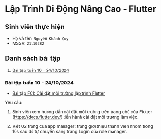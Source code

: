 # Lập Trình Di Động Nâng Cao - Flutter

## Sinh viên thực hiện

- Họ và tên: `Nguyễn Khánh Quy`
- MSSV: `21110282`

## Danh sách bài tập

1. [Bài tập tuần 10 - 24/10/2024](#bài-tập-tuần-10---24102024)

### Bài tập tuần 10 - 24/10/2024

- [Bài tập F01: Cài đặt môi trường lập trình Flutter](https://github.com/nguyenkhanhquy/flutter)

Yêu cầu:

1. Sinh viên xem hướng dẫn cài đặt môi trường trên trang chủ của Flutter (<https://docs.flutter.dev/>) tiến hành cài đặt môi trường làm việc.

1. Viết 02 trang của  app manager: trang giới thiệu thành viên nhóm trong 10s sau đó tự chuyển sang trang Login của role manager.
